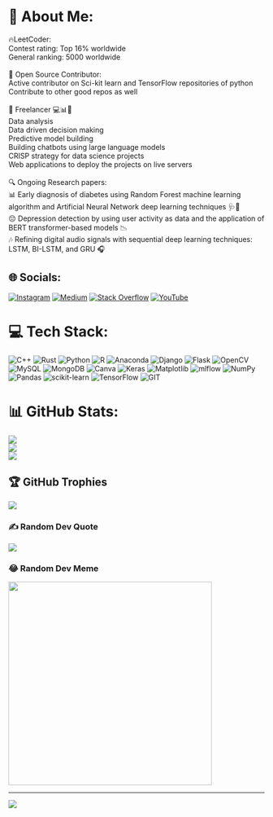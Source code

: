 # 💫 About Me:
🔥LeetCoder: <br>Contest rating: Top 16% worldwide<br>General ranking: 5000 worldwide<br><br>🚀 Open Source Contributor:<br>Active contributor on Sci-kit learn and TensorFlow repositories of python<br>Contribute to other good repos as well<br><br>💼 Freelancer  💻📊🧔<br>Data analysis<br>Data driven decision making <br>Predictive model building<br>Building chatbots using large language models<br>CRISP strategy for data science projects<br>Web applications to deploy the projects on live servers<br><br>🔍 Ongoing Research papers:<br>📊 Early diagnosis of diabetes using Random Forest machine learning algorithm and Artificial Neural Network deep learning techniques 🩺🤖<br>😔 Depression detection by using user activity as data and the application of BERT transformer-based models 📉<br>🎶 Refining digital audio signals with sequential deep learning techniques: LSTM, BI-LSTM, and GRU 🎧


## 🌐 Socials:
[![Instagram](https://img.shields.io/badge/Instagram-%23E4405F.svg?logo=Instagram&logoColor=white)](https://instagram.com/_._mr.kb_._) [![Medium](https://img.shields.io/badge/Medium-12100E?logo=medium&logoColor=white)](https://medium.com/@kartikey_bartwal) [![Stack Overflow](https://img.shields.io/badge/-Stackoverflow-FE7A16?logo=stack-overflow&logoColor=white)](https://stackoverflow.com/users/kartikey_bartwal) [![YouTube](https://img.shields.io/badge/YouTube-%23FF0000.svg?logo=YouTube&logoColor=white)](https://youtube.com/@kartikey_bartwal) 

# 💻 Tech Stack:
![C++](https://img.shields.io/badge/c++-%2300599C.svg?style=for-the-badge&logo=c%2B%2B&logoColor=white) ![Rust](https://img.shields.io/badge/rust-%23000000.svg?style=for-the-badge&logo=rust&logoColor=white) ![Python](https://img.shields.io/badge/python-3670A0?style=for-the-badge&logo=python&logoColor=ffdd54) ![R](https://img.shields.io/badge/r-%23276DC3.svg?style=for-the-badge&logo=r&logoColor=white) ![Anaconda](https://img.shields.io/badge/Anaconda-%2344A833.svg?style=for-the-badge&logo=anaconda&logoColor=white) ![Django](https://img.shields.io/badge/django-%23092E20.svg?style=for-the-badge&logo=django&logoColor=white) ![Flask](https://img.shields.io/badge/flask-%23000.svg?style=for-the-badge&logo=flask&logoColor=white) ![OpenCV](https://img.shields.io/badge/opencv-%23white.svg?style=for-the-badge&logo=opencv&logoColor=white) ![MySQL](https://img.shields.io/badge/mysql-%2300000f.svg?style=for-the-badge&logo=mysql&logoColor=white) ![MongoDB](https://img.shields.io/badge/MongoDB-%234ea94b.svg?style=for-the-badge&logo=mongodb&logoColor=white) ![Canva](https://img.shields.io/badge/Canva-%2300C4CC.svg?style=for-the-badge&logo=Canva&logoColor=white) ![Keras](https://img.shields.io/badge/Keras-%23D00000.svg?style=for-the-badge&logo=Keras&logoColor=white) ![Matplotlib](https://img.shields.io/badge/Matplotlib-%23ffffff.svg?style=for-the-badge&logo=Matplotlib&logoColor=black) ![mlflow](https://img.shields.io/badge/mlflow-%23d9ead3.svg?style=for-the-badge&logo=numpy&logoColor=blue) ![NumPy](https://img.shields.io/badge/numpy-%23013243.svg?style=for-the-badge&logo=numpy&logoColor=white) ![Pandas](https://img.shields.io/badge/pandas-%23150458.svg?style=for-the-badge&logo=pandas&logoColor=white) ![scikit-learn](https://img.shields.io/badge/scikit--learn-%23F7931E.svg?style=for-the-badge&logo=scikit-learn&logoColor=white) ![TensorFlow](https://img.shields.io/badge/TensorFlow-%23FF6F00.svg?style=for-the-badge&logo=TensorFlow&logoColor=white) ![GIT](https://img.shields.io/badge/Git-fc6d26?style=for-the-badge&logo=git&logoColor=white)
# 📊 GitHub Stats:
![](https://github-readme-stats.vercel.app/api?username=KartikeyBartwal&theme=default&hide_border=false&include_all_commits=false&count_private=false)<br/>
![](https://github-readme-streak-stats.herokuapp.com/?user=KartikeyBartwal&theme=default&hide_border=false)<br/>
![](https://github-readme-stats.vercel.app/api/top-langs/?username=KartikeyBartwal&theme=default&hide_border=false&include_all_commits=false&count_private=false&layout=compact)

## 🏆 GitHub Trophies
![](https://github-profile-trophy.vercel.app/?username=KartikeyBartwal&theme=flat&no-frame=false&no-bg=false&margin-w=4)

### ✍️ Random Dev Quote
![](https://quotes-github-readme.vercel.app/api?type=horizontal&theme=light)

### 😂 Random Dev Meme
<img src='https://randommeme-five.vercel.app/' style="height: 400px;"/>

---
[![](https://visitcount.itsvg.in/api?id=KartikeyBartwal&icon=4&color=4)](https://visitcount.itsvg.in)

<!-- Proudly created with GPRM ( https://gprm.itsvg.in ) -->
